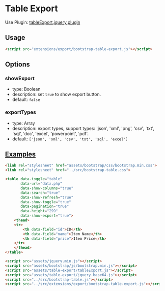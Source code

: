 # Table Export

Use Plugin: [tableExport.jquery.plugin](https://github.com/kayalshri/tableExport.jquery.plugin)

## Usage

```html
<script src="extensions/export/bootstrap-table-export.js"></script>
```

## Options

### showExport

* type: Boolean
* description: set `true` to show export button.
* default: `false`

### exportTypes

* type: Array
* description: export types, support types: 'json', 'xml', 'png', 'csv', 'txt', 'sql', 'doc', 'excel', 'powerpoint', 'pdf'.
* default: `['json', 'xml', 'csv', 'txt', 'sql', 'excel']`

## [Examples](http://wenzhixin.net.cn/p/bootstrap-table/docs/extensions.html#export)

```html
<link rel="stylesheet" href="assets/bootstrap/css/bootstrap.min.css">
<link rel="stylesheet" href="../src/bootstrap-table.css">

<table data-toggle="table"
       data-url="data.php"
       data-show-columns="true"
       data-search="true"
       data-show-refresh="true"
       data-show-toggle="true"
       data-pagination="true"
       data-height="299"
       data-show-export="true">
    <thead>
    <tr>
        <th data-field="id">ID</th>
        <th data-field="name">Item Name</th>
        <th data-field="price">Item Price</th>
    </tr>
    </thead>
</table>

<script src="assets/jquery.min.js"></script>
<script src="assets/bootstrap/js/bootstrap.min.js"></script>
<script src="assets/table-export/tableExport.js"></script>
<script src="assets/table-export/jquery.base64.js"></script>
<script src="../src/bootstrap-table.js"></script>
<script src="../src/extensions/export/bootstrap-table-export.js"></script>
```
